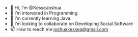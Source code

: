 - 👋 Hi, I’m @KesseJoshua
- 👀 I’m interested in Programming
- 🌱 I’m currently learning Java
- 💞️ I’m looking to collaborate on Developing Social Software
- 📫 How to reach me joshuakessea@gmail.com

<!---
KesseJoshua/KesseJoshua is a ✨ special ✨ repository because its `README.md` (this file) appears on your GitHub profile.
You can click the Preview link to take a look at your changes.
--->
